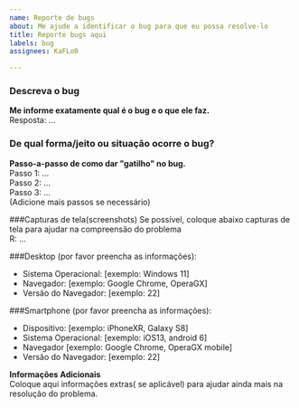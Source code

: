 ```yaml
---
name: Reporte de bugs
about: Me ajude a identificar o bug para que eu possa resolve-lo
title: Reporte bugs aqui
labels: bug
assignees: KaFLo0

---
```


### Descreva o bug
**Me informe exatamente qual é o bug e o que ele faz.**<br>
Resposta: ...

### De qual forma/jeito ou situação ocorre o bug?
**Passo-a-passo de como dar "gatilho" no bug.**<br>
Passo 1: ...<br>
Passo 2: ...<br>
Passo 3: ...<br>
(Adicione mais passos se necessário)

###Capturas de tela(screenshots)
Se possível, coloque abaixo capturas de tela para ajudar na compreensão do problema<br>
R: ...

###Desktop (por favor preencha as informações):
 - Sistema Operacional: [exemplo: Windows 11]<br>
 - Navegador: [exemplo: Google Chrome, OperaGX]<br>
 - Versão do Navegador: [exemplo: 22]<br>

###Smartphone (por favor preencha as informações):
 - Dispositivo: [exemplo: iPhoneXR, Galaxy S8]<br>
 - Sistema Operacional: [exemplo: iOS13, android 6]<br>
 - Navegador [exemplo: Google Chrome, OperaGX mobile]<br>
 - Versão do Navegador: [exemplo: 22]<br>

**Informações Adicionais**<br>
Coloque aqui informações extras( se aplicável) para ajudar ainda mais na resolução do problema.
